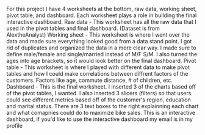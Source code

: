 For this project I have 4 worksheets at the bottom, raw data, working sheet, pivot table, and dashboard. Each worksheet plays a role in building the final interactive dashboard.
Raw data - This worksheet has all the raw data that I used in the pivot tables and final dashboard. (Dataset is from AlextheAnalyst)
Working sheet - This worksheet is where I went over the data and made sure everything looked good from a data stand point. I got rid of duplicates and organized the data in a more clear way. I made sure to define male/female and single/married instead of M/F S/M. 
I also turned the ages into age brackets, so it would look better on the final dashboard.
Pivot table - This worksheet is where I played with different data to make pivot tables and how I could make correlations between diffrent factors of the customers. Factors like age, commute distance, # of children, etc.
Dashboard - This is the final worksheet. I inserted 3 of the charts based off of the pivot tables, I wanted. I also inserted 3 slicers (filters) so that users could see different metrics based off of the customer's region, education and marital status.
There are 3 text boxes to the right explainning each chart and what comapnies could do to maximize bike sales. This is an interactive dashboard, if you'd like to use the interactive dashboard my email is in my profile 

